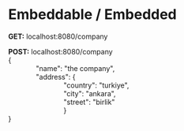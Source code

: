 # Embeddable / Embedded
**GET:** localhost:8080/company <br/>

**POST:** localhost:8080/company <br/>
{ <br/>
    &emsp;&emsp;&emsp;&emsp;"name": "the company", <br/>
    &emsp;&emsp;&emsp;&emsp;"address": { <br/>
    &emsp;&emsp;&emsp;&emsp;&emsp;&emsp;&emsp;&emsp;"country": "turkiye", <br/>
    &emsp;&emsp;&emsp;&emsp;&emsp;&emsp;&emsp;&emsp;"city": "ankara", <br/>
    &emsp;&emsp;&emsp;&emsp;&emsp;&emsp;&emsp;&emsp;"street": "birlik" <br/>
    &emsp;&emsp;&emsp;&emsp;&emsp;&emsp;&emsp;&emsp;} <br/>
}
